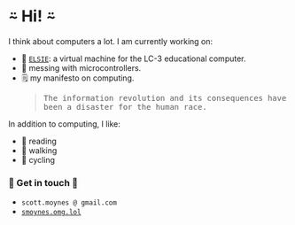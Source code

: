 # ⍨ Hi! ⍨ #

I think about computers a lot. I am currently working on:

- 🌱 [<code>ELSIE</code>](https://github.com/smoynes/elsie): a virtual machine for the LC-3 educational computer.
- 🤖 messing with microcontrollers.
- 🗒️ my manifesto on computing. <blockquote><samp>The information revolution and its consequences have been a disaster for the human race.</samp></blockquote>



In addition to computing, I like:

- 📘 reading
- 🚶 walking
- 🚴 cycling

### 📣 Get in touch 📣 ###

- <code>scott.moynes @ gmail.com</code>
- <code>[smoynes.omg.lol](https://smoynes.omg.lol)</code>
